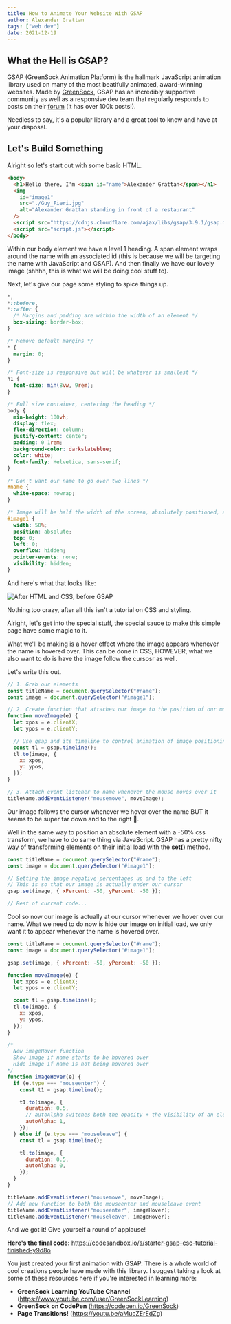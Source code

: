 ```yaml
---
title: How to Animate Your Website With GSAP
author: Alexander Grattan
tags: ["web dev"]
date: 2021-12-19
---
```


## What the Hell is GSAP?

GSAP (GreenSock Animation Platform) is the hallmark JavaScript animation library used on many of the most beatifully animated, award-winning websites. Made by [GreenSock](https://greensock.com/), GSAP has an incredibly supportive community as well as a responsive dev team that regularly responds to posts on their [forum](https://greensock.com/forums/forum/11-gsap/) (it has over 100k posts!).

Needless to say, it's a popular library and a great tool to know and have at your disposal.

## Let's Build Something

Alright so let's start out with some basic HTML.

```html
<body>
  <h1>Hello there, I'm <span id="name">Alexander Grattan</span></h1>
  <img
    id="image1"
    src="./Guy_Fieri.jpg"
    alt="Alexander Grattan standing in front of a restaurant"
  />
  <script src="https://cdnjs.cloudflare.com/ajax/libs/gsap/3.9.1/gsap.min.js"></script>
  <script src="script.js"></script>
</body>
```

Within our body element we have a level 1 heading. A span element wraps around the name with an associated id (this is because we will be targeting the name with JavaScript and GSAP). And then finally we have our lovely image (shhhh, this is what we will be doing cool stuff to).

Next, let's give our page some styling to spice things up.

```css
*,
*::before,
*::after {
  /* Margins and padding are within the width of an element */
  box-sizing: border-box;
}

/* Remove default margins */
* {
  margin: 0;
}

/* Font-size is responsive but will be whatever is smallest */
h1 {
  font-size: min(8vw, 9rem);
}

/* Full size container, centering the heading */
body {
  min-height: 100vh;
  display: flex;
  flex-direction: column;
  justify-content: center;
  padding: 0 1rem;
  background-color: darkslateblue;
  color: white;
  font-family: Helvetica, sans-serif;
}

/* Don't want our name to go over two lines */
#name {
  white-space: nowrap;
}

/* Image will be half the width of the screen, absolutely positioned, and hidden...for now */
#image1 {
  width: 50%;
  position: absolute;
  top: 0;
  left: 0;
  overflow: hidden;
  pointer-events: none;
  visibility: hidden;
}
```

And here's what that looks like:

![After HTML and CSS, before GSAP](../../images/GSAP_Image_1.png)

Nothing too crazy, after all this isn't a tutorial on CSS and styling.

Alright, let's get into the special stuff, the special sauce to make this simple page have some magic to it.

What we'll be making is a hover effect where the image appears whenever the name is hovered over. This can be done in CSS, HOWEVER, what we also want to do is have the image follow the cursosr as well.

Let's write this out.

```js
// 1. Grab our elements
const titleName = document.querySelector("#name");
const image = document.querySelector("#image1");

// 2. Create function that attaches our image to the position of our mouse
function moveImage(e) {
  let xpos = e.clientX;
  let ypos = e.clientY;

  // Use gsap and its timeline to control animation of image positioning
  const tl = gsap.timeline();
  tl.to(image, {
    x: xpos,
    y: ypos,
  });
}

// 3. Attach event listener to name whenever the mouse moves over it
titleName.addEventListener("mousemove", moveImage);
```

Our image follows the cursor whenever we hover over the name BUT it seems to be super far down and to the right 🤔.

Well in the same way to position an absolute element with a -50% css transform, we have to do same thing via JavaScript. GSAP has a pretty nifty way of transforming elements on their initial load with the **set()** method.

```js
const titleName = document.querySelector("#name");
const image = document.querySelector("#image1");

// Setting the image negative percentages up and to the left
// This is so that our image is actually under our cursor
gsap.set(image, { xPercent: -50, yPercent: -50 });

// Rest of current code...
```

Cool so now our image is actually at our cursor whenever we hover over our name. What we need to do now is hide our image on initial load, we only want it to appear whenever the name is hovered over.

```js
const titleName = document.querySelector("#name");
const image = document.querySelector("#image1");

gsap.set(image, { xPercent: -50, yPercent: -50 });

function moveImage(e) {
  let xpos = e.clientX;
  let ypos = e.clientY;

  const tl = gsap.timeline();
  tl.to(image, {
    x: xpos,
    y: ypos,
  });
}

/*
  New imageHover function
  Show image if name starts to be hovered over
  Hide image if name is not being hovered over
*/
function imageHover(e) {
  if (e.type === "mouseenter") {
    const t1 = gsap.timeline();

    t1.to(image, {
      duration: 0.5,
      // autoAlpha switches both the opacity + the visibility of an element
      autoAlpha: 1,
    });
  } else if (e.type === "mouseleave") {
    const tl = gsap.timeline();

    tl.to(image, {
      duration: 0.5,
      autoAlpha: 0,
    });
  }
}

titleName.addEventListener("mousemove", moveImage);
// Add new function to both the mouseenter and mouseleave event
titleName.addEventListener("mouseenter", imageHover);
titleName.addEventListener("mouseleave", imageHover);
```

And we got it! Give yourself a round of applause!

**Here's the final code:** <https://codesandbox.io/s/starter-gsap-csc-tutorial-finished-y9d8o>

You just created your first animation with GSAP. There is a whole world of cool creations people have made with this library. I suggest taking a look at some of these resources here if you're interested in learning more:

- **GreenSock Learning YouTube Channel** (<https://www.youtube.com/user/GreenSockLearning>)
- **GreenSock on CodePen** (<https://codepen.io/GreenSock>)
- **Page Transitions!** (<https://youtu.be/aMucZErEdZg>)
